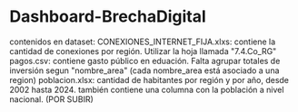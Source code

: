 # Dashboard-BrechaDigital
contenidos en dataset:
CONEXIONES_INTERNET_FIJA.xlxs: contiene la cantidad de conexiones por región. Utilizar la hoja llamada "7.4.Co_RG"
pagos.csv: contiene gasto público en eduación. Falta agrupar totales de inversión segun "nombre_area" (cada nombre_area está asociado a una region)
poblacion.xlsx: cantidad de habitantes por región y por año, desde 2002 hasta 2024. también contiene una columna con la población a nivel nacional. (POR SUBIR)
